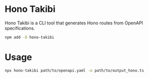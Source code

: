 # Hono Takibi

Hono Takibi is a CLI tool that generates Hono routes from OpenAPI specifications.

```bash
npm add -D hono-takibi
```

# Usage

```bash
npx hono-takibi path/to/openapi.yaml -o path/to/output_hono.ts
```